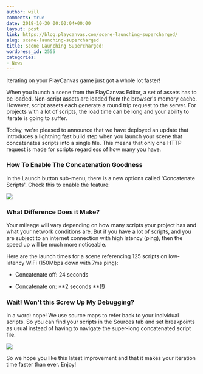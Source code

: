 ```yaml
---
author: will
comments: true
date: 2018-10-30 00:00:04+00:00
layout: post
link: https://blog.playcanvas.com/scene-launching-supercharged/
slug: scene-launching-supercharged
title: Scene Launching Supercharged!
wordpress_id: 2555
categories:
- News
---
```


Iterating on your PlayCanvas game just got a whole lot faster!

When you launch a scene from the PlayCanvas Editor, a set of assets has to be loaded. Non-script assets are loaded from the browser's memory cache. However, script assets each generate a round trip request to the server. For projects with a lot of scripts, the load time can be long and your ability to iterate is going to suffer.

Today, we're pleased to announce that we have deployed an update that introduces a lightning fast build step when you launch your scene that concatenates scripts into a single file. This means that only one HTTP request is made for scripts regardless of how many you have.


### How To Enable The Concatenation Goodness


In the Launch button sub-menu, there is a new options called 'Concatenate Scripts'. Check this to enable the feature:

![](https://blog.playcanvas.com/wp-content/uploads/2018/10/concatenate.png)


### What Difference Does it Make?


Your mileage will vary depending on how many scripts your project has and what your network conditions are. But if you have a lot of scripts, and you are subject to an internet connection with high latency (ping), then the speed up will be much more noticeable.

Here are the launch times for a scene referencing 125 scripts on low-latency WiFi (150Mbps down with 7ms ping):



 	
  * Concatenate off: 24 seconds

 	
  * Concatenate on: **2 seconds **(!)




### Wait! Won't this Screw Up My Debugging?


In a word: nope! We use source maps to refer back to your individual scripts. So you can find your scripts in the Sources tab and set breakpoints as usual instead of having to navigate the super-long concatenated script file.

![](https://blog.playcanvas.com/wp-content/uploads/2018/10/sources-1024x670.png)

So we hope you like this latest improvement and that it makes your iteration time faster than ever. Enjoy!
